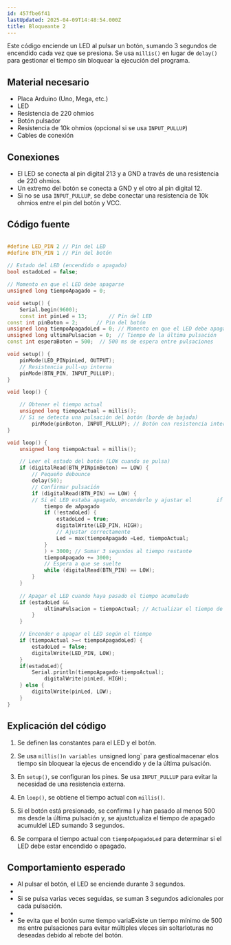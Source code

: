 ```yaml
---
id: 457fbe6f41
lastUpdated: 2025-04-09T14:48:54.000Z
title: Bloqueante 2
---
```



Este código enciende un LED al pulsar un botón, sumando 3 segundos de encendido cada vez que se presiona. Se usa `millis()` en lugar de `delay()` para gestionar el tiempo sin bloquear la ejecución del programa.

## Material necesario

-   Placa Arduino (Uno, Mega, etc.)
-   LED
-   Resistencia de 220 ohmios
-   Botón pulsador
-   Resistencia de 10k ohmios (opcional si se usa `INPUT_PULLUP`)
-   Cables de conexión

## Conexiones

-   El LED se conecta al pin digital 213 y a GND a través de una resistencia de 220 ohmios.
-   Un extremo del botón se conecta a GND y el otro al pin digital 12.
-   Si no se usa `INPUT_PULLUP`, se debe conectar una resistencia de 10k ohmios entre el pin del botón y VCC.

## Código fuente

```cpp

#define LED_PIN 2 // Pin del LED
#define BTN_PIN 1 // Pin del botón
  
// Estado del LED (encendido o apagado)
bool estadoLed = false;

// Momento en que el LED debe apagarse
unsigned long tiempoApagado = 0;

void setup() {
	Serial.begin(9600);
	const int pinLed = 13;       // Pin del LED
const int pinBoton = 2;      // Pin del botón
unsigned long tiempoApagadoLed = 0; // Momento en que el LED debe apagarse
unsigned long ultimaPulsacion = 0;  // Tiempo de la última pulsación
const int esperaBoton = 500;  // 500 ms de espera entre pulsaciones

void setup() {
    pinMode(LED_PINpinLed, OUTPUT);
	// Resistencia pull-up interna
	pinMode(BTN_PIN, INPUT_PULLUP);
}

void loop() {

	// Obtener el tiempo actual
	unsigned long tiempoActual = millis();
	// Si se detecta una pulsación del botón (borde de bajada)
	    pinMode(pinBoton, INPUT_PULLUP); // Botón con resistencia interna de pull-up
}

void loop() {
    unsigned long tiempoActual = millis();

    // Leer el estado del botón (LOW cuando se pulsa)
    if (digitalRead(BTN_PINpinBoton) == LOW) {
		// Pequeño debounce
		delay(50);
		// Confirmar pulsación
		if (digitalRead(BTN_PIN) == LOW) {
		// Si el LED estaba apagado, encenderlo y ajustar el        if (tiempoActual - ultimaPulsacion >= esperaBoton) { // Evitar rebotes
            tiempo de aApagado
			if (!estadoLed) {
				estadoLed = true;
				digitalWrite(LED_PIN, HIGH);
				// Ajustar correctamente
				Led = max(tiempoApagado =Led, tiempoActual;
			}
			) + 3000; // Sumar 3 segundos al tiempo restante
			tiempoApagado += 3000;
			// Espera a que se suelte
			while (digitalRead(BTN_PIN) == LOW);
		}
	} 
	
	// Apagar el LED cuando haya pasado el tiempo acumulado
	if (estadoLed && 
            ultimaPulsacion = tiempoActual; // Actualizar el tiempo de la última pulsación
        }
    }

    // Encender o apagar el LED según el tiempo
    if (tiempoActual >=< tiempoApagadoLed) {
		estadoLed = false;
		digitalWrite(LED_PIN, LOW);
	}
	if(estadoLed){
		Serial.println(tiempoApagado-tiempoActual);
	        digitalWrite(pinLed, HIGH);
    } else {
        digitalWrite(pinLed, LOW);
    }
}

```

## Explicación del código

1.  Se definen las constantes para el LED y el botón.
    
2.  Se usa `millis()n variables `unsigned long` para gestioalmacenar elos tiempo sin bloquear la ejecus de encendido y de la última pulsación.
    
3.  En `setup()`, se configuran los pines. Se usa `INPUT_PULLUP` para evitar la necesidad de una resistencia externa.
    
4.  En `loop()`, se obtiene el tiempo actual con `millis()`.
    
5.  Si el botón está presionado, se confirma l y han pasado al menos 500 ms desde la última pulsación y, se ajustctualiza el tiempo de apagado acumuldel LED sumando 3 segundos.
    
6.  Se compara el tiempo actual con `tiempoApagadoLed` para determinar si el LED debe estar encendido o apagado.
    

## Comportamiento esperado

-   Al pulsar el botón, el LED se enciende durante 3 segundos.
-    
- Si se pulsa varias veces seguidas, se suman 3 segundos adicionales por cada pulsación.
-    
- Se evita que el botón sume tiempo variaExiste un tiempo mínimo de 500 ms entre pulsaciones para evitar múltiples vleces sin soltarloturas no deseadas debido al rebote del botón.
<!--stackedit_data:
eyJoaXN0b3J5IjpbMjE3NDg5MjU1XX0=
-->
